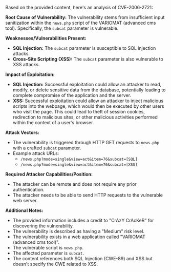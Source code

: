 Based on the provided content, here's an analysis of CVE-2006-2721:

**Root Cause of Vulnerability:**
The vulnerability stems from insufficient input sanitization within the `news.php` script of the VARIOMAT (advanced cms tool). Specifically, the `subcat` parameter is vulnerable.

**Weaknesses/Vulnerabilities Present:**
- **SQL Injection:** The `subcat` parameter is susceptible to SQL injection attacks.
- **Cross-Site Scripting (XSS):** The `subcat` parameter is also vulnerable to XSS attacks.

**Impact of Exploitation:**
- **SQL Injection:** Successful exploitation could allow an attacker to read, modify, or delete sensitive data from the database, potentially leading to complete compromise of the application and the server.
- **XSS:** Successful exploitation could allow an attacker to inject malicious scripts into the webpage, which would then be executed by other users who visit the page. This could lead to theft of session cookies, redirection to malicious sites, or other malicious activities performed within the context of a user's browser.

**Attack Vectors:**
- The vulnerability is triggered through HTTP GET requests to `news.php` with a crafted `subcat` parameter.
- Example attack URLs:
    - `/news.php?mode=single&view=act&item=76&subcat=[SQL]`
    - `/news.php?mode=single&view=act&item=76&subcat=[XSS]`

**Required Attacker Capabilities/Position:**
- The attacker can be remote and does not require any prior authentication.
- The attacker needs to be able to send HTTP requests to the vulnerable web server.

**Additional Notes:**
- The provided information includes a credit to "CrAzY CrAcKeR" for discovering the vulnerability.
- The vulnerability is described as having a "Medium" risk level.
- The vulnerability exists in a web application called "VARIOMAT (advanced cms tool)".
- The vulnerable script is `news.php`.
- The affected parameter is `subcat`.
- The content references both SQL Injection (CWE-89) and XSS but doesn't specify the CWE related to XSS.